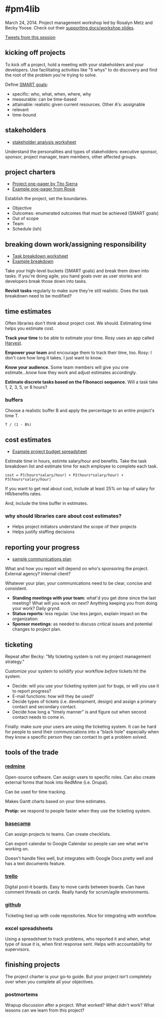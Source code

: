 # #pm4lib

March 24, 2014. Project management workshop led by Rosalyn Metz and Becky Yoose. Check out their [supporting docs/workshop slides](https://drive.google.com/folderview?id=0B6fFxMd8RTVhUkN4YW8wZXdwY1U&usp=sharing).

[Tweets from this session](https://twitter.com/search?q=%23pm4lib&src=typd&f=realtime)

## kicking off projects

To kick off a project, hold a meeting with your stakeholders and your developers. Use facilitating activities like "5 whys" to do discovery and find the root of the problem you're trying to solve.

Define [SMART goals](https://docs.google.com/document/d/1sOlzDUO_tFzCXiPRrEGG-nUbDqCB91ldflpR_MUfCek/edit?usp=drive_web):

 - specific: who, what, when, where, why
 - measurable: can be time-based
 - attainable: realistic given current resources. Other A's: assignable
 - relevant
 - time-bound 

## stakeholders

 - [stakeholder analysis worksheet](https://docs.google.com/document/d/1hu_xmNzAZMfOzwPv41an3eu1IJJKAxD68WA8d6K63kg/edit?pli=1)

Understand the personalities and types of stakeholders: executive sponsor, sponsor, project manager, team members, other affected groups.

## project charters

 - [Project one-pager by Tito Sierra](http://www.slideshare.net/tsierra/the-projectonepager)
 - [Example one-pager from Rosie](https://docs.google.com/document/d/1BrZzT9dHE0r9slJFJo9Jmc91rZJ3Kl0aBHrBcz4RlyE/edit?usp=drive_web)

Establish the project, set the boundaries. 

 - Objective
 - Outcomes: enumerated outcomes that must be achieved (SMART goals)
 - Out of scope
 - Team
 - Schedule (ish)

## breaking down work/assigning responsibility

- [Task breakdown worksheet](https://docs.google.com/document/d/14z3k-EJc9rbEgzrOPjmkS8T4PbSz3rXMjTxUAm8o2FQ/edit?pli=1)
- [Example breakdown](https://docs.google.com/document/d/1EmHnmrYfyszQI1sSr3Bn196FKFe9SMuNx76c0wgEplo/edit?pli=1)

Take your high-level buckets (SMART goals) and break them down into tasks. If you're doing agile, you hand goals over as user stories and developers break those down into tasks.

**Revisit tasks** regularly to make sure they're still realistic. Does the task breakdown need to be modified?

## time estimates

Often libraries don't think about project cost. We should. Estimating time helps you estimate cost.

**Track your time** to be able to estimate your time. Rosy uses an app called [Harvest](http://www.getharvest.com/).

**Empower your team** and encourage them to track their time, too. Rosy: I don't care how long it takes. I just want to know.

**Know your audience.** Some team members will give you one estimate...know how they work and adjust estimates accordingly.

**Estimate discrete tasks based on the Fibonacci sequence.** Will a task take 1, 2, 3, 5, or 8 hours?

### buffers

Choose a realistic buffer B and apply the percentage to an entire project's time T.

```
T / (1 - B%)
```

## cost estimates

 - [Example project budget spreadsheet](https://docs.google.com/spreadsheets/d/1O_nf8iqJ-Z_f8l8iVQB-cDUpDP4y3jgTOAGTbQj2hw4/edit?usp=drive_web&pli=1)

Estimate time in hours, estimte salary/hour and benefits. Take the task breakdown list and estimate time for each employee to complete each task.

```
cost = P1(hours*salary/hour) + P2(hours*salary/hour) + P3(hours*salary/hour)
```

If you want to get real about cost, include at least 25% on top of salary for HR/benefits rates.

And, include the time buffer in estimates.

### why should libraries care about cost estimates?

 - Helps project initiators understand the scope of their projects
 - Helps justify staffing decisions

## reporting your progress

 - [sample communications plan](https://docs.google.com/document/d/1TFKjDxgx25arn1nZSR73Og-mLo_-6tSj55F_3yp5xr8/edit?usp=drive_web)

What and how you report will depend on who's sponsoring the project. External agency? Internal client?

Whatever your plan, your communications need to be clear, concise and consistent.

 - **Standing meetings with your team:** what'd you get done since the last meeting? What will you work on next? Anything keeping you from doing your work? Daily grynd.
 - **Status reports:** less regular. Use less jargon, explain impact on the organization.
 - **Sponsor meetings:** as needed to discuss critical issues and potential changes to project plan.

## ticketing

Repeat after Becky: "My ticketing system is not my project management strategy."

Customize your system to solidify your workflow *before* tickets hit the system.

 - Decide: will you use your ticketing system just for bugs, or will you use it to report progress?
 - E-mail functions: how will they be used?
 - Decide types of tickets (i.e. development, design) and assign a primary contact and secondary contact.
 - Decide how long a "timely manner" is and figure out when second contact needs to come in.

Finally: make sure your users are using the ticketing system. It can be hard for people to send their communications into a "black hole" especially when they know a specific person they can contact to get a problem solved.

## tools of the trade

### [redmine](http://redmine.org)

Open-source software. Can assign users to specific roles. Can also create external forms that hook into RedMine (i.e. Drupal).

Can be used for time tracking.

Makes Gantt charts based on your time estimates.

**Protip:** we respond to people faster when they use the ticketing system.

### [basecamp](http://basecamp.com)

Can assign projects to teams. Can create checklists.

Can export calendar to Google Calendar so people can see what we're working on.

Doesn't handle files well, but integrates with Google Docs pretty well and has a text documents feature.

### [trello](http://trello.com)

Digital post-it boards. Easy to move cards between boards. Can have comment threads on cards. Really handy for scrum/agile environments.

### [github](http://github.com/)

Ticketing tied up with code repositories. Nice for integrating with workflow.

### excel spreadsheets

Using a spreadsheet to track problems, who reported it and when, what type of issue it is, when first response sent. Helps with accountability for supervisors.

## finishing projects

The project charter is your go-to guide. But your project isn't completely over when you complete all your objectives.

### postmortems

Wrapup discussion after a project. What worked? What didn't work? What lessons can we learn from this project?